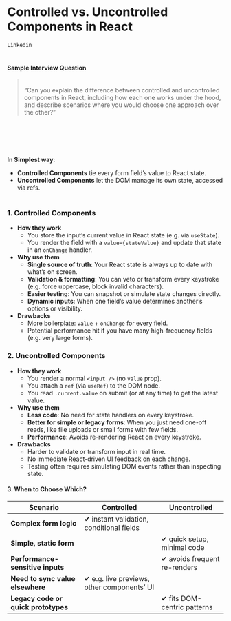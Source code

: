# Controlled vs. Uncontrolled Components in React
`Linkedin`
<br><br>

#### Sample Interview Question

> <br>“Can you explain the difference between controlled and uncontrolled components in React, including how each one works under the hood, and describe scenarios where you would choose one approach over the other?”
<br>

<br><br>


**In Simplest way**:  
- **Controlled Components** tie every form field’s value to React state.  
- **Uncontrolled Components** let the DOM manage its own state, accessed via refs.
<br><br>

### 1. Controlled Components  
- **How they work**  
  - You store the input’s current value in React state (e.g. via `useState`).  
  - You render the field with a `value={stateValue}` and update that state in an `onChange` handler.  
- **Why use them**  
  - **Single source of truth**: Your React state is always up to date with what’s on screen.  
  - **Validation & formatting**: You can veto or transform every keystroke (e.g. force uppercase, block invalid characters).  
  - **Easier testing**: You can snapshot or simulate state changes directly.  
  - **Dynamic inputs**: When one field’s value determines another’s options or visibility.  
- **Drawbacks**  
  - More boilerplate: `value` + `onChange` for every field.  
  - Potential performance hit if you have many high-frequency fields (e.g. very large forms).


### 2. Uncontrolled Components  
- **How they work**  
  - You render a normal `<input />` (no `value` prop).  
  - You attach a `ref` (via `useRef`) to the DOM node.  
  - You read `.current.value` on submit (or at any time) to get the latest value.  
- **Why use them**  
  - **Less code**: No need for state handlers on every keystroke.  
  - **Better for simple or legacy forms**: When you just need one-off reads, like file uploads or small forms with few fields.  
  - **Performance**: Avoids re-rendering React on every keystroke.  
- **Drawbacks**  
  - Harder to validate or transform input in real time.  
  - No immediate React-driven UI feedback on each change.  
  - Testing often requires simulating DOM events rather than inspecting state.


#### 3. When to Choose Which?  

| Scenario                               | Controlled                                    | Uncontrolled                              |
|----------------------------------------|-----------------------------------------------|--------------------------------------------|
| **Complex form logic**                 | ✔︎ instant validation, conditional fields     |                                            |
| **Simple, static form**                |                                               | ✔︎ quick setup, minimal code               |
| **Performance-sensitive inputs**       |                                               | ✔︎ avoids frequent re-renders              |
| **Need to sync value elsewhere**       | ✔︎ e.g. live previews, other components’ UI   |                                            |
| **Legacy code or quick prototypes**    |                                               | ✔︎ fits DOM-centric patterns               |

